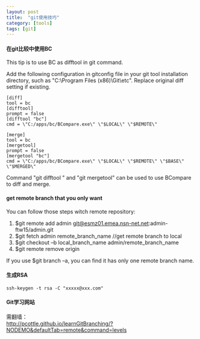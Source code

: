 ```yaml
---
layout: post
title:  "git使用技巧"
category: [tools]
tags: [git]
---
```


#### 在git比较中使用BC

This tip is to use BC as difftool in git command.

Add the following configuration in gitconfig file in your git tool installation directory, such as "C:\Program Files (x86)\Git\etc". Replace original diff setting if existing.

<!-- more -->

```
[diff]
tool = bc
[difftool]
prompt = false
[difftool "bc"]
cmd = \"C:/apps/bc/BCompare.exe\" \"$LOCAL\" \"$REMOTE\"

[merge]
tool = bc
[mergetool]
prompt = false
[mergetool "bc"]
cmd = \"C:/apps/bc/BCompare.exe\" \"$LOCAL\" \"$REMOTE\" \"$BASE\" \"$MERGED\"
```

Command "git difftool " and "git mergetool" can be used to use BCompare to diff and merge.

#### get remote branch that you only want

You can follow those steps witch remote repository:
1.	$git remote add admin git@esmz01.emea.nsn-net.net:admin-ftw15/admin.git
2.	$git fetch admin remote_branch_name   //get remote branch to local
3.	$git checkout –b local_branch_name admin/remote_branch_name
4.	$git remote remove origin

If you use $git branch –a, you can find it has only one remote branch name.

#### 生成RSA

```
ssh-keygen -t rsa -C "xxxxx@xxx.com"
```

#### Git学习网站

需翻墙：  
http://pcottle.github.io/learnGitBranching/?NODEMO&defaultTab=remote&command=levels
